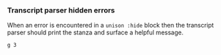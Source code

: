 ### Transcript parser hidden errors

When an error is encountered in a `unison :hide` block
then the transcript parser should print the stanza
and surface a helpful message.

``` unison :hide
g 3
```

